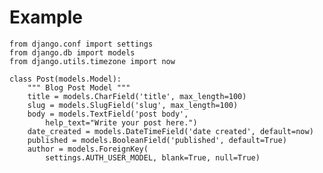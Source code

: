 Example
=======

    from django.conf import settings
    from django.db import models
    from django.utils.timezone import now

    class Post(models.Model):
        """ Blog Post Model """
        title = models.CharField('title', max_length=100)
        slug = models.SlugField('slug', max_length=100)
        body = models.TextField('post body',
            help_text="Write your post here.")
        date_created = models.DateTimeField('date created', default=now)
        published = models.BooleanField('published', default=True)
        author = models.ForeignKey(
            settings.AUTH_USER_MODEL, blank=True, null=True)
